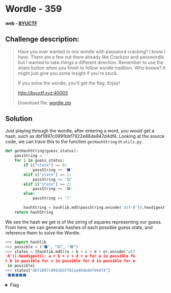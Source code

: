 # Wordle - 359
#### web - [BYUCTF](../main.md)

## Challenge description:
> Have you ever wanted to mix wordle with password cracking? I know I have. There are a few out there already like Crackzor and passwordle but I wanted to take things a different direction. Remember to use the share button when you finish to follow wordle tradition. Who knows? It might just give you some insight if you're stuck.
>
> If you solve the wordle, you'll get the flag. Enjoy!
> 
> http://byuctf.xyz:40003
> 
> Download file: [wordle.zip](./../assets/wordle.zip)


## Solution
Just playing through the wordle, after entering a word, you would get a hash, such as dbf1897c0991bbf7922e86de847d4df4. Looking at the source code, we can trace this to the function `getHashString` in `utils.py`.
```py
def getHashString(guess_status):
    passString = ''
    for i in guess_status:
        if i["state"] == 0:
            passString += '⬛'
        elif i["state"] == 1:
            passString += '🟨'
        elif i["state"] == 2:
            passString += '🟩'
        else:
            passString += '?'

        hashString = hashlib.md5(passString.encode('utf-8')).hexdigest()
    return hashString
```
We see the hash we get is of the string of squares representing our guess. From here, we can generate hashes of each possible guess state, and reference them to solve the Wordle.
```py
>>> import hashlib
>>> possible = ("⬛", "🟨", "🟩")
>>> states = {hashlib.md5((a + b + c + d + e).encode('utf
-8')).hexdigest(): a + b + c + d + e for a in possible fo
r b in possible for c in possible for d in possible for e
 in possible}
>>> states["dbf1897c0991bbf7922e86de847d4df4"]
'⬛⬛⬛⬛⬛'
```
<details> 
    <summary>Flag</summary>
byuctf{b@c0n_grease}</details>